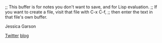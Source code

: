 ;; This buffer is for notes you don't want to save, and for Lisp evaluation.
;; If you want to create a file, visit that file with C-x C-f,
;; then enter the text in that file's own buffer.

Jessica Garson

[Twitter](https://twitter.com/jessicagarson)
[blog](http://jessgarson.blogspot.com/)